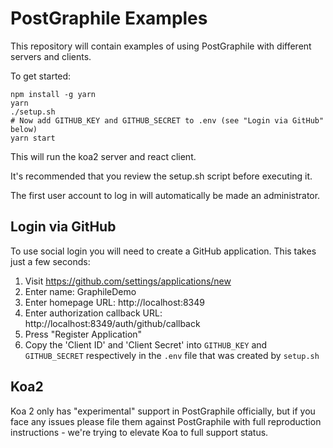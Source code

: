 PostGraphile Examples
=====================

This repository will contain examples of using PostGraphile with different servers and clients.

To get started:

```
npm install -g yarn
yarn
./setup.sh
# Now add GITHUB_KEY and GITHUB_SECRET to .env (see "Login via GitHub" below)
yarn start
```

This will run the koa2 server and react client.

It's recommended that you review the setup.sh script before executing it.

The first user account to log in will automatically be made an administrator.

Login via GitHub
----------------

To use social login you will need to create a GitHub application. This takes just a few seconds:

1. Visit https://github.com/settings/applications/new
2. Enter name: GraphileDemo
3. Enter homepage URL: http://localhost:8349
4. Enter authorization callback URL: http://localhost:8349/auth/github/callback
5. Press "Register Application"
6. Copy the 'Client ID' and 'Client Secret' into `GITHUB_KEY` and `GITHUB_SECRET` respectively in the `.env` file that was created by `setup.sh`

Koa2
----

Koa 2 only has "experimental" support in PostGraphile officially, but if you
face any issues please file them against PostGraphile with full reproduction
instructions - we're trying to elevate Koa to full support status.
